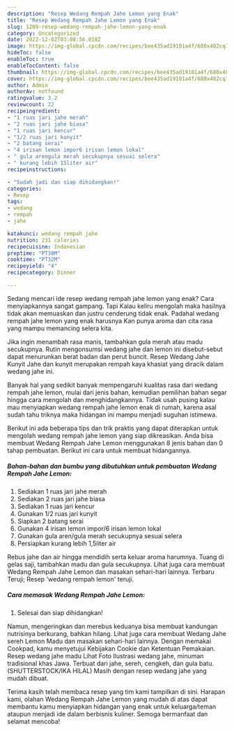 ```yaml
---
description: "Resep Wedang Rempah Jahe Lemon yang Enak"
title: "Resep Wedang Rempah Jahe Lemon yang Enak"
slug: 1209-resep-wedang-rempah-jahe-lemon-yang-enak
category: Uncategorized
date: 2022-12-02T03:08:56.018Z
image: https://img-global.cpcdn.com/recipes/bee435ad19101a4f/680x482cq70/wedang-rempah-jahe-lemon-foto-resep-utama.jpg
hideToc: false
enableToc: true
enableTocContent: false
thumbnail: https://img-global.cpcdn.com/recipes/bee435ad19101a4f/680x482cq70/wedang-rempah-jahe-lemon-foto-resep-utama.jpg
cover: https://img-global.cpcdn.com/recipes/bee435ad19101a4f/680x482cq70/wedang-rempah-jahe-lemon-foto-resep-utama.jpg
author: Admin
authorAv: notfound
ratingvalue: 3.2
reviewcount: 22
recipeingredient:
- "1 ruas jari jahe merah"
- "2 ruas jari jahe biasa"
- "1 ruas jari kencur"
- "1/2 ruas jari kunyit"
- "2 batang serai"
- "4 irisan lemon impor6 irisan lemon lokal"
- " gula arengula merah secukupnya sesuai selera"
- " kurang lebih 15liter air"
recipeinstructions:

- "Sudah jadi dan siap dihidangkan!"
categories:
- Resep
tags:
- wedang
- rempah
- jahe

katakunci: wedang rempah jahe 
nutrition: 231 calories
recipecuisine: Indonesian
preptime: "PT38M"
cooktime: "PT32M"
recipeyield: "4"
recipecategory: Dinner

---
```



Sedang mencari ide resep wedang rempah jahe lemon yang enak? Cara menyiapkannya sangat gampang. Tapi Kalau keliru mengolah maka hasilnya tidak akan memuaskan dan justru cenderung tidak enak. Padahal wedang rempah jahe lemon yang enak harusnya Kan punya aroma dan cita rasa yang mampu memancing selera kita.


Jika ingin menambah rasa manis, tambahkan gula merah atau madu secukupnya. Rutin mengonsumsi wedang jahe dan lemon ini disebut-sebut dapat menurunkan berat badan dan perut buncit. Resep Wedang Jahe Kunyit Jahe dan kunyit merupakan rempah kaya khasiat yang diracik dalam wedang jahe ini.

Banyak hal yang sedikit banyak mempengaruhi kualitas rasa dari wedang rempah jahe lemon, mulai dari jenis bahan, kemudian pemilihan bahan segar hingga cara mengolah dan menghidangkannya. Tidak usah pusing kalau mau menyiapkan wedang rempah jahe lemon enak di rumah, karena asal sudah tahu triknya maka hidangan ini mampu menjadi suguhan istimewa.


Berikut ini ada beberapa tips dan trik praktis yang dapat diterapkan untuk mengolah wedang rempah jahe lemon yang siap dikreasikan. Anda bisa membuat Wedang Rempah Jahe Lemon menggunakan 8 jenis bahan dan 0 tahap pembuatan. Berikut ini cara untuk membuat hidangannya.

<!--inarticleads1-->

##### Bahan-bahan dan bumbu yang dibutuhkan untuk pembuatan Wedang Rempah Jahe Lemon:

1. Sediakan 1 ruas jari jahe merah
1. Sediakan 2 ruas jari jahe biasa
1. Sediakan 1 ruas jari kencur
1. Gunakan 1/2 ruas jari kunyit
1. Siapkan 2 batang serai
1. Gunakan 4 irisan lemon impor/6 irisan lemon lokal
1. Gunakan  gula aren/gula merah secukupnya sesuai selera
1. Persiapkan  kurang lebih 1,5liter air


Rebus jahe dan air hingga mendidih serta keluar aroma harumnya. Tuang di gelas saji, tambahkan madu dan gula secukupnya. Lihat juga cara membuat Wedang Rempah Jahe Lemon dan masakan sehari-hari lainnya. Terbaru Teruji; Resep &#39;wedang rempah lemon&#39; teruji. 

<!--inarticleads2-->

##### Cara memasak Wedang Rempah Jahe Lemon:


1. Selesai dan siap dihidangkan!

Namun, mengeringkan dan merebus keduanya bisa membuat kandungan nutrisinya berkurang, bahkan hilang. Lihat juga cara membuat Wedang Jahe sereh Lemon Madu dan masakan sehari-hari lainnya. Dengan memakai Cookpad, kamu menyetujui Kebijakan Cookie dan Ketentuan Pemakaian. Resep wedang jahe madu Lihat Foto Ilustrasi wedang jahe, minuman tradisional khas Jawa. Terbuat dari jahe, sereh, cengkeh, dan gula batu. (SHUTTERSTOCK/IKA HILAL) Masih dengan resep wedang jahe yang mudah dibuat. 

Terima kasih telah membaca resep yang tim kami tampilkan di sini. Harapan kami, olahan Wedang Rempah Jahe Lemon yang mudah di atas dapat membantu kamu menyiapkan hidangan yang enak untuk keluarga/teman ataupun menjadi ide dalam berbisnis kuliner. Semoga bermanfaat dan selamat mencoba!
